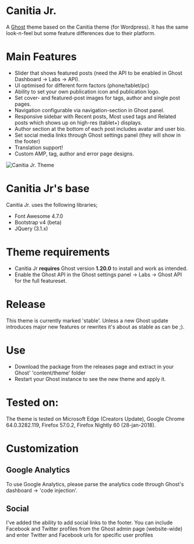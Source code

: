 # Canitia Jr.

A [Ghost](http://github.com/tryghost/ghost/) theme based on the Canitia theme (for Wordpress). It has the same look-n-feel but some feature differences due to their platform.

# Main Features
- Slider that shows featured posts (need the API to be enabled in Ghost Dashboard -> Labs -> API).
- UI optimised for different form factors (phone/tablet/pc)
- Ability to set your own publication icon and publication logo.
- Set cover- and featured-post images for tags, author and single post pages.
- Navigation configurable via navigation-section in Ghost panel.
- Responsive sidebar with Recent posts, Most used tags and Related posts which shows up on high-res (tablet+) displays.
- Author section at the bottom of each post includes avatar and user bio.
- Set social media links through Ghost settings panel (they will show in the footer)
- Translation support!
- Custom AMP, tag, author and error page designs.

![Canitia Jr. Theme](https://github.com/boumannm/canitia-jr/blob/master/canitiajr.png)

# Canitia Jr's base
Canitia Jr. uses the following libraries;
- Font Awesome 4.7.0
- Bootstrap v4 (beta)
- JQuery (3.1.x)

# Theme requirements
- Canitia Jr **requires** Ghost version **1.20.0** to install and work as intended. 
- Enable the Ghost API in the Ghost settings panel -> Labs -> Ghost API for the full featureset.

# Release
This theme is currently marked 'stable'. Unless a new Ghost update introduces major new features or rewrites it's about as stable as can be ;).

# Use
- Download the package from the releases page and extract in your Ghost' 'content/theme' folder
- Restart your Ghost instance to see the new theme and apply it.

# Tested on:
The theme is tested on Microsoft Edge (Creators Update), Google Chrome 64.0.3282.119, Firefox 57.0.2, Firefox Nightly 60 (28-jan-2018).

# Customization

## Google Analytics
To use Google Analytics, please parse the analytics code through Ghost's dashboard -> 'code injection'.

## Social
I've added the ability to add social links to the footer. You can include Facebook and Twitter profiles from the Ghost admin page (website-wide) and enter Twitter and Facebook urls for specific user profiles
